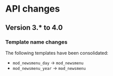 API changes
===========

Version 3.* to 4.0
------------------

### Template name changes

The following templates have been consolidated:

 * `mod_newsmenu_day`  -> `mod_newsmenu`
 * `mod_newsmenu_year` -> `mod_newsmenu`
